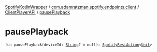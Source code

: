 [SpotifyKotlinWrapper](../../index.md) / [com.adamratzman.spotify.endpoints.client](../index.md) / [ClientPlayerAPI](index.md) / [pausePlayback](./pause-playback.md)

# pausePlayback

`fun pausePlayback(deviceId: `[`String`](https://kotlinlang.org/api/latest/jvm/stdlib/kotlin/-string/index.html)`? = null): `[`SpotifyRestAction`](../../com.adamratzman.spotify.main/-spotify-rest-action/index.md)`<`[`Unit`](https://kotlinlang.org/api/latest/jvm/stdlib/kotlin/-unit/index.html)`>`